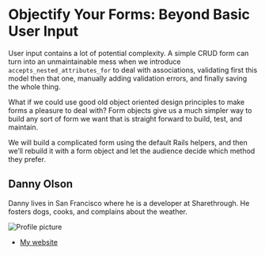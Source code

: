 # Objectify Your Forms: Beyond Basic User Input

User input contains a lot of potential complexity. A simple CRUD form can turn into an
unmaintainable mess when we introduce `accepts_nested_attributes_for` to deal with associations,
validating first this model then that one, manually adding validation errors, and finally saving
the whole thing.

What if we could use good old object oriented design principles to make forms a pleasure to deal
with? Form objects give us a much simpler way to build any sort of form we want that is straight
forward to build, test, and maintain.

We will build a complicated form using the default Rails helpers, and then we’ll rebuild it with a
form object and let the audience decide which method they prefer.

## Danny Olson

Danny lives in San Francisco where he is a developer at Sharethrough. He fosters dogs, cooks, and complains about the weather.

![Profile picture](http://gravatar.com/avatar/0a2b39fe22075db9bd81367dc9cb1159.jpg?s=200)

- [My website](http://blog-dannyolson.herokuapp.com/)
